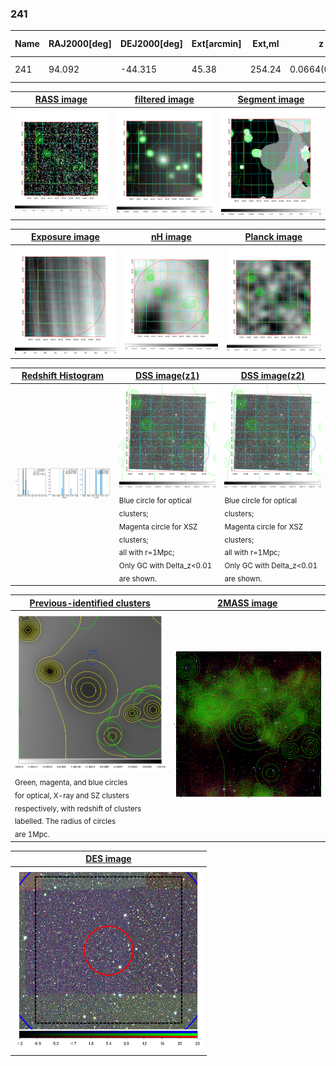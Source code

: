 <div STYLE="page-break-after: always;"></div>

### 241

|Name|RAJ2000[deg]|DEJ2000[deg] |Ext[arcmin]| Ext,ml | z | z_src| C|GC(XSZ,Delta_z<0.01)| GC(OPT,Delta_z<0.01)|GC| R_sig[arcmin] | R500[arcmin] | R500[Mpc]| CRsig[c/s] | CR500[c/s] |L500[1E44 erg/s]|F500[1E-12 erg/s/cm^2]| M500[1E14 Msun]|Tx[keV]|Cnt_sig|Beta|Rc[arcmin]|Comment|Alias|
|---|---|---|---|---|---|------|---|--------|---------|----------|---|---|---|---|---|---|---|---|---|---|---|---|---|---|
|241| 94.092| -44.315| 45.38| 254.24| 0.0664(0.005)| z1,| G| -| -| B15, N| 16.306| 8.061| 0.616| 0.077(0.047)| 0.071(0.044)| 0.123(0.077)| 1.152(0.721)| 0.71(0.23)| 1.77(0.36)| 202.4| 0.635(-0.089+0.156)| 4.456(-1.264+1.676)| -| t689|

|[RASS image](../image/241/241_img.pdf)|[filtered image](../image/241/241_fil.pdf)|[Segment image](../image/241/241_seg.pdf)|
|-------------------|--------------------|-------------------|
| <img src="../image/241/241_img.png" width="300">  | <img src="../image/241/241_fil.png" width="300">   | <img src="../image/241/241_seg.png" width="300">  |

|[Exposure image](../image/241/241_mex.pdf)| [nH image](../image/241/241_nh.pdf)| [Planck image](../image/241/241_p.pdf)|
|-------------------|--------------------|-------------------|
|<img src="../image/241/241_mex.png" width="300">   | <img src="../image/241/241_nh.png" width="300">    | <img src="../image/241/241_p.png" width="300"> |

|[Redshift Histogram](../image/241/241_zg.pdf) | [DSS image(z1)](../image/241/241_dss_z1.pdf)      |  [DSS image(z2)](../image/241/241_dss_z2.pdf)    |
|-------------------|--------------------|-------------------|
|<img src="../image/241/241_zg.png" width="300"> |<img src="../image/241/241_dss_z1.png" width="300"> <sub><br>Blue circle for optical clusters; <br>Magenta circle for XSZ clusters; <br>all with r=1Mpc; <br>Only GC with Delta_z<0.01 are shown. </sub>| <img src="../image/241/241_dss_z2.png" width="300"><sub><br>Blue circle for optical clusters; <br>Magenta circle for XSZ clusters; <br>all with r=1Mpc; <br>Only GC with Delta_z<0.01 are shown. </sub> |

|[Previous-identified clusters](../image/241/241_gc.pdf) | [2MASS image](../image/241/241_2mass.pdf)      |
|-------------------|-------------------|
|<img src=../image/241/241_gc.png width="300"> <br><sub>Green, magenta, and blue circles <br>for optical, X-ray and SZ clusters <br>respectively, with redshift of clusters <br>labelled. The radius of circles <br>are 1Mpc.</sub>|<img src="../image/241/241_2mass.png" width="300">  |

|[DES image](../image/241/241_des.pdf)   |
|-------------------|
| <img src="../image/241/241_des.png" width="300">  |
